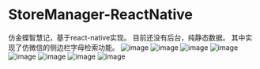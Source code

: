 # StoreManager-ReactNative
仿金蝶智慧记，基于react-native实现。
目前还没有后台，纯静态数据。
其中实现了仿微信的侧边栏字母检索功能。
![image](https://github.com/286229825/StoreManager-ReactNative/tree/master/screenshots/01.jpg)
![image](https://github.com/286229825/StoreManager-ReactNative/tree/master/screenshots/02.jpg)
![image](https://github.com/286229825/StoreManager-ReactNative/tree/master/screenshots/03.jpg)
![image](https://github.com/286229825/StoreManager-ReactNative/tree/master/screenshots/04.jpg)
![image](https://github.com/286229825/StoreManager-ReactNative/tree/master/screenshots/05.jpg)
![image](https://github.com/286229825/StoreManager-ReactNative/tree/master/screenshots/06.jpg)
![image](https://github.com/286229825/StoreManager-ReactNative/tree/master/screenshots/07.jpg)
![image](https://github.com/286229825/StoreManager-ReactNative/tree/master/screenshots/08.jpg)